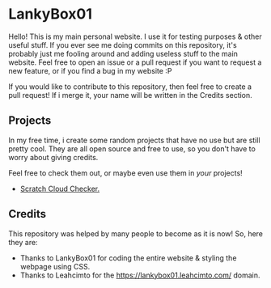 # LankyBox01
Hello! This is my main personal website. I use it for testing purposes & other useful stuff. If you ever see me doing commits on this repository, it's probably just me fooling around and adding useless stuff to the main website. Feel free to open an issue or a pull request if you want to request a new feature, or if you find a bug in my website :P

If you would like to contribute to this repository, then feel free to create a pull request! If i merge it, your name will be written in the Credits section.

## Projects
In my free time, i create some random projects that have no use but are still pretty cool. They are all open source and free to use, so you don't have to worry about giving credits.

Feel free to check them out, or maybe even use them in _your_ projects!
- <a href="https://lankybox01.leahcimto.com/cloud-checker/">Scratch Cloud Checker.</a>
## Credits
This repository was helped by many people to become as it is now! So, here they are:
- Thanks to LankyBox01 for coding the entire website & styling the webpage using CSS.
- Thanks to Leahcimto for the https://lankybox01.leahcimto.com/ domain.
